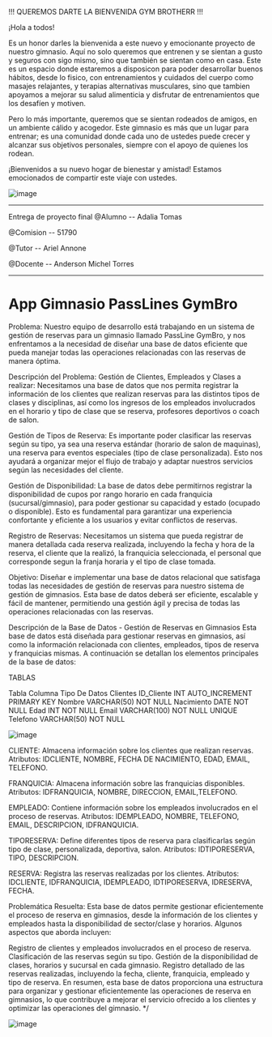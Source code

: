!!! QUEREMOS DARTE LA BIENVENIDA GYM BROTHERR !!!

¡Hola a todos!

Es un honor darles la bienvenida a este nuevo y emocionante proyecto de nuestro gimnasio. Aquí no solo queremos que entrenen y se sientan a gusto y seguros con sigo mismo, sino que también se sientan como en casa. Este es un espacio donde estaremos a disposicon para poder desarrollar buenos hábitos, desde lo fisico, con entrenamientos y cuidados del cuerpo como masajes relajantes, y terapias alternativas musculares, sino que tambien apoyamos a mejorar su salud alimenticia y disfrutar de entrenamientos que los desafíen y motiven.

Pero lo más importante, queremos que se sientan rodeados de amigos, en un ambiente cálido y acogedor. Este gimnasio es más que un lugar para entrenar; es una comunidad donde cada uno de ustedes puede crecer y alcanzar sus objetivos personales, siempre con el apoyo de quienes los rodean.

¡Bienvenidos a su nuevo hogar de bienestar y amistad! Estamos emocionados de compartir este viaje con ustedes.

![image](https://github.com/user-attachments/assets/7aa4f9fd-a81d-45ca-9caa-5c32d716b292)

--------------------------------------------------------------------------------------------------------------------------------------------------------------------

Entrega de proyecto final
@Alumno -- Adalia Tomas

@Comision -- 51790

@Tutor -- Ariel Annone

@Docente -- Anderson Michel Torres

--------------------------------------------------------------------------------------------------------------------------------------------------------------------

# App Gimnasio PassLines GymBro

Problema:
Nuestro equipo de desarrollo está trabajando en un sistema de gestión de reservas para un gimnasio llamado PassLine GymBro, y nos enfrentamos a la necesidad de diseñar una base de datos eficiente que pueda manejar todas las operaciones relacionadas con las reservas de manera óptima.

Descripción del Problema:
Gestión de Clientes, Empleados y Clases a realizar: Necesitamos una base de datos que nos permita registrar la información de los clientes que realizan reservas para las distintos tipos de clases y disciplinas, así como los ingresos de los empleados involucrados en el horario y tipo de clase que se reserva, profesores deportivos o coach de salon.

Gestión de Tipos de Reserva: Es importante poder clasificar las reservas según su tipo, ya sea una reserva estándar (horario de salon de maquinas), una reserva para eventos especiales (tipo de clase personalizada). Esto nos ayudará a organizar mejor el flujo de trabajo y adaptar nuestros servicios según las necesidades del cliente.

Gestión de Disponibilidad: La base de datos debe permitirnos registrar la disponibilidad de cupos por rango horario en cada franquicia (sucursal/gimnasio), para poder gestionar su capacidad y estado (ocupado o disponible). Esto es fundamental para garantizar una experiencia confortante y eficiente a los usuarios y evitar conflictos de reservas.

Registro de Reservas: Necesitamos un sistema que pueda registrar de manera detallada cada reserva realizada, incluyendo la fecha y hora de la reserva, el cliente que la realizó, la franquicia seleccionada, el personal que corresponde segun la franja horaria y el tipo de clase tomada.

Objetivo:
Diseñar e implementar una base de datos relacional que satisfaga todas las necesidades de gestión de reservas para nuestro sistema de gestión de gimnasios. Esta base de datos deberá ser eficiente, escalable y fácil de mantener, permitiendo una gestión ágil y precisa de todas las operaciones relacionadas con las reservas.

Descripción de la Base de Datos - Gestión de Reservas en Gimnasios
Esta base de datos está diseñada para gestionar reservas en gimnasios, así como la información relacionada con clientes, empleados, tipos de reserva y franquicias mismas. A continuación se detallan los elementos principales de la base de datos:

TABLAS

Tabla	Columna	Tipo De Datos
Clientes	ID_Cliente 	INT AUTO_INCREMENT PRIMARY KEY
	Nombre 	VARCHAR(50) NOT NULL
	Nacimiento 	DATE NOT NULL
	Edad 	INT NOT NULL
	Email 	VARCHAR(100) NOT NULL UNIQUE
	Telefono 	VARCHAR(50) NOT NULL
 
![image](https://github.com/user-attachments/assets/b7f8d4cf-f718-4ff8-9ec8-12f689a14f75)


CLIENTE:
Almacena información sobre los clientes que realizan reservas.
Atributos: IDCLIENTE, NOMBRE, FECHA DE NACIMIENTO, EDAD, EMAIL, TELEFONO.

FRANQUICIA:
Almacena información sobre las franquicias disponibles.
Atributos: IDFRANQUICIA, NOMBRE, DIRECCION, EMAIL,TELEFONO.

EMPLEADO:
Contiene información sobre los empleados involucrados en el proceso de reservas.
Atributos: IDEMPLEADO, NOMBRE, TELEFONO, EMAIL, DESCRIPCION, IDFRANQUICIA.

TIPORESERVA:
Define diferentes tipos de reserva para clasificarlas según tipo de clase, personalizada, deportiva, salon.
Atributos: IDTIPORESERVA, TIPO, DESCRIPCION.

RESERVA:
Registra las reservas realizadas por los clientes.
Atributos: IDCLIENTE, IDFRANQUICIA, IDEMPLEADO, IDTIPORESERVA, IDRESERVA, FECHA.

Problemática Resuelta:
Esta base de datos permite gestionar eficientemente el proceso de reserva en gimnasios, desde la información de los clientes y empleados hasta la disponibilidad de sector/clase y horarios. Algunos aspectos que aborda incluyen:

Registro de clientes y empleados involucrados en el proceso de reserva.
Clasificación de las reservas según su tipo.
Gestión de la disponibilidad de clases, horarios y sucursal en cada gimnasio.
Registro detallado de las reservas realizadas, incluyendo la fecha, cliente, franquicia, empleado y tipo de reserva.
En resumen, esta base de datos proporciona una estructura para organizar y gestionar eficientemente las operaciones de reserva en gimnasios, lo que contribuye a mejorar el servicio ofrecido a los clientes y optimizar las operaciones del gimnasio. */

![image](https://github.com/user-attachments/assets/5c73027b-7851-4e28-9953-e1eba47bae7c)

